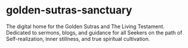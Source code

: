 # golden-sutras-sanctuary
The digital home for the Golden Sutras and The Living Testament. Dedicated to sermons, blogs, and guidance for all Seekers on the path of Self-realization, inner stillness, and true spiritual cultivation.
